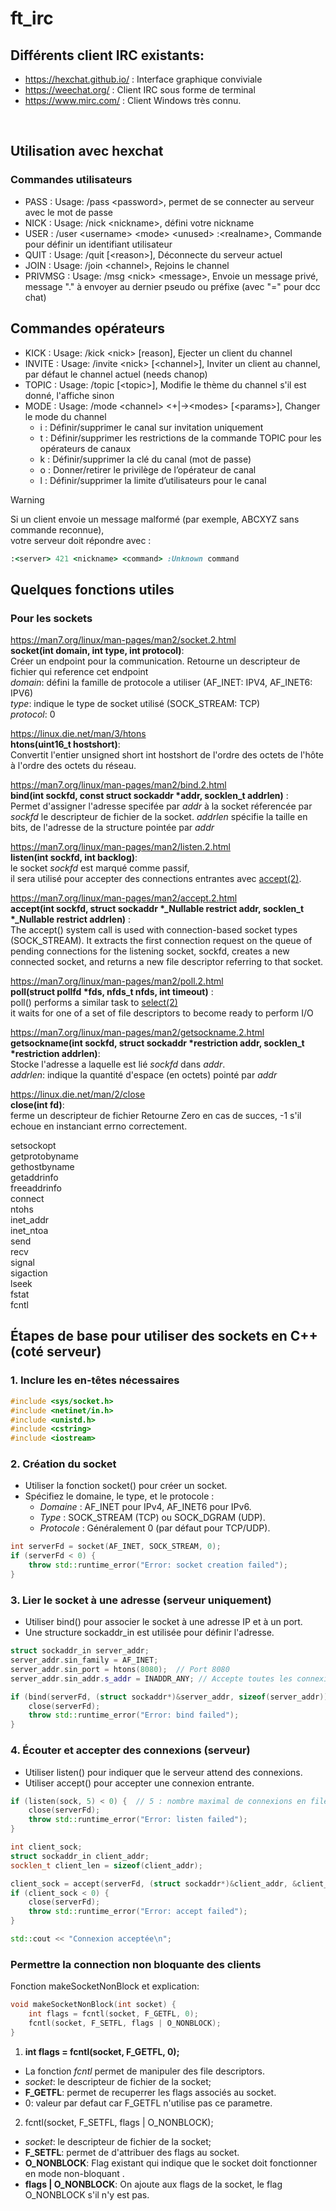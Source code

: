 # ft_irc

## Différents client IRC existants:
  * https://hexchat.github.io/ : Interface graphique conviviale </br>
  * https://weechat.org/       : Client IRC sous forme de terminal </br>
  * https://www.mirc.com/      : Client Windows très connu. </br>
 </br>

## Utilisation avec hexchat

### Commandes utilisateurs

* PASS : Usage: /pass \<password>, permet de se connecter au serveur avec le mot de passe
* NICK : Usage: /nick \<nickname>, défini votre nickname
* USER : /user \<username> \<mode> \<unused> :\<realname>, Commande pour définir un identifiant utilisateur
* QUIT : Usage: /quit [\<reason>], Déconnecte du serveur actuel
* JOIN : Usage: /join \<channel>, Rejoins le channel
* PRIVMSG  : Usage: /msg \<nick> \<message>, Envoie un message privé, message "."  à envoyer au dernier pseudo ou préfixe (avec "=" pour dcc chat)

## Commandes opérateurs

*  KICK   : Usage: /kick \<nick> [reason], Ejecter un client du channel
*  INVITE : Usage: /invite \<nick> [\<channel>], Inviter un client au channel, par défaut le channel actuel (needs chanop)
*  TOPIC  : Usage: /topic [\<topic>], Modifie le thème du channel s'il est donné, l'affiche sinon 
*  MODE   : Usage: /mode \<channel> \<+|->\<modes> [\<params>], Changer le mode du channel
   * i : Définir/supprimer le canal sur invitation uniquement
   * t : Définir/supprimer les restrictions de la commande TOPIC pour les opérateurs de canaux
   * k : Définir/supprimer la clé du canal (mot de passe)
   * o : Donner/retirer le privilège de l’opérateur de canal
   * l : Définir/supprimer la limite d’utilisateurs pour le canal

> [!WARNING]
> Si un client envoie un message malformé (par exemple, ABCXYZ sans commande reconnue),<br>
votre serveur doit répondre avec :
> 
``` ruby
:<server> 421 <nickname> <command> :Unknown command
```

## Quelques fonctions utiles

### Pour les sockets

https://man7.org/linux/man-pages/man2/socket.2.html </br>
**socket(int domain, int type, int protocol)**: </br>
	</t>Créer un endpoint pour la communication.
	Retourne un descripteur de fichier qui reference cet endpoint
	 </br>*domain*: défini la famille de protocole a utiliser (AF_INET: IPV4, AF_INET6: IPV6) </br>*type*: indique le type de socket utilisé (SOCK_STREAM: TCP) </br>*protocol*: 0

https://linux.die.net/man/3/htons</br>
**htons(uint16_t hostshort)**:</br>
	Convertit l'entier unsigned short int hostshort de l'ordre des octets de l'hôte à l'ordre des octets du réseau.

https://man7.org/linux/man-pages/man2/bind.2.html</br>
**bind(int sockfd, const struct sockaddr \*addr, socklen_t addrlen)** :</br>
	Permet d'assigner l'adresse specifée par *addr* à la socket réferencée par *sockfd* le descripteur de fichier de la socket. *addrlen* spécifie la taille en bits, de l'adresse de la structure pointée par *addr*

https://man7.org/linux/man-pages/man2/listen.2.html </br>
**listen(int sockfd, int backlog)**: </br>
le socket *sockfd* est marqué comme passif, </br>
il sera utilisé pour accepter des connections entrantes avec <a href="https://man7.org/linux/man-pages/man2/accept.2.html">accept(2)</a>.

https://man7.org/linux/man-pages/man2/accept.2.html </br>
**accept(int sockfd, struct sockaddr \*_Nullable restrict addr, socklen_t \*_Nullable restrict addrlen)** :</br>
The accept() system call is used with connection-based socket
       types (SOCK_STREAM).  It extracts the first
       connection request on the queue of pending connections for the
       listening socket, sockfd, creates a new connected socket, and
       returns a new file descriptor referring to that socket.

https://man7.org/linux/man-pages/man2/poll.2.html </br>
**poll(struct pollfd \*fds, nfds_t nfds, int timeout)** :</br>
poll() performs a similar task to <a href="https://man7.org/linux/man-pages/man2/select.2.html">select(2)</a></br> 
it waits for one of a set of file descriptors to become ready to perform I/O

https://man7.org/linux/man-pages/man2/getsockname.2.html </br>
**getsockname(int sockfd, struct sockaddr *restriction addr, socklen_t *restriction addrlen)**:</br>
	Stocke l'adresse a laquelle est lié *sockfd* dans *addr*.
	</br>*addrlen*: indique la quantité d'espace (en octets) pointé par *addr*


https://linux.die.net/man/2/close </br>
**close(int fd)**: </br>
  ferme un descripteur de fichier 
	Retourne Zero en cas de succes, -1 s'il echoue en instanciant errno correctement.


setsockopt</br>
getprotobyname</br>
gethostbyname</br>
getaddrinfo</br>
freeaddrinfo</br>
connect</br>
ntohs</br>
inet_addr</br>
inet_ntoa</br>
send</br>
recv</br>
signal</br>
sigaction</br>
lseek</br>
fstat</br>
fcntl</br>

## Étapes de base pour utiliser des sockets en C++ (coté serveur)

### 1. Inclure les en-têtes nécessaires
``` c++
#include <sys/socket.h>
#include <netinet/in.h>
#include <unistd.h>
#include <cstring>
#include <iostream>
```
### 2. Création du socket

* Utiliser la fonction socket() pour créer un socket.
* Spécifiez le domaine, le type, et le protocole :
	* *Domaine* : AF_INET pour IPv4, AF_INET6 pour IPv6.
	* *Type* : SOCK_STREAM (TCP) ou SOCK_DGRAM (UDP).
	* *Protocole* : Généralement 0 (par défaut pour TCP/UDP).

``` cpp
int serverFd = socket(AF_INET, SOCK_STREAM, 0);
if (serverFd < 0) {
	throw std::runtime_error("Error: socket creation failed");
}
```
### 3. Lier le socket à une adresse (serveur uniquement)

* Utiliser bind() pour associer le socket à une adresse IP et à un port.
* Une structure sockaddr_in est utilisée pour définir l'adresse.

``` cpp
struct sockaddr_in server_addr;
server_addr.sin_family = AF_INET;
server_addr.sin_port = htons(8080);  // Port 8080
server_addr.sin_addr.s_addr = INADDR_ANY; // Accepte toutes les connexions entrantes

if (bind(serverFd, (struct sockaddr*)&server_addr, sizeof(server_addr)) < 0) {
	close(serverFd);
	throw std::runtime_error("Error: bind failed");
}
```

### 4. Écouter et accepter des connexions (serveur)

* Utiliser listen() pour indiquer que le serveur attend des connexions.
* Utiliser accept() pour accepter une connexion entrante.

``` cpp
if (listen(sock, 5) < 0) {  // 5 : nombre maximal de connexions en file d'attente
	close(serverFd);
	throw std::runtime_error("Error: listen failed");
}

int client_sock;
struct sockaddr_in client_addr;
socklen_t client_len = sizeof(client_addr);

client_sock = accept(serverFd, (struct sockaddr*)&client_addr, &client_len);
if (client_sock < 0) {
	close(serverFd);
	throw std::runtime_error("Error: accept failed");
}

std::cout << "Connexion acceptée\n";
```

### Permettre la connection non bloquante des clients

Fonction makeSocketNonBlock et explication:
``` c++
void makeSocketNonBlock(int socket) {
    int flags = fcntl(socket, F_GETFL, 0);
    fcntl(socket, F_SETFL, flags | O_NONBLOCK);
}
```
1. **int flags = fcntl(socket, F_GETFL, 0);** </br>
* La fonction *fcntl* permet de manipuler des file descriptors. </br>
* *socket*: le descripteur de fichier de la socket; </br>
* **F_GETFL**: permet de recuperrer les flags associés au socket. </br>
* 0: valeur par defaut car F_GETFL n'utilise pas ce parametre. </br>
2. fcntl(socket, F_SETFL, flags | O_NONBLOCK); </br>
 * *socket*: le descripteur de fichier de la socket; </br>
 * **F_SETFL**: permet de d'attribuer des flags au socket. </br>
 * **O_NONBLOCK**: Flag existant qui indique que le socket doit fonctionner en mode non-bloquant . </br>
 * **flags | O_NONBLOCK**: On ajoute aux flags de la socket, le flag O_NONBLOCK s'il n'y est pas. </br>

